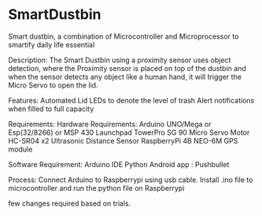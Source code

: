 # SmartDustbin
Smart dustbin, a combination of Microcontroller and Microprocessor to smartify daily life essential 

Description: 
The Smart Dustbin using a proximity sensor uses object detection, where the Proximity sensor is placed on top of the dustbin
and when the sensor detects any object like a human hand, it will trigger the Micro Servo to open the lid.

Features:
Automated Lid
LEDs to denote the level of trash
Alert notifications when filled to full capacity

Requirements:
Hardware Requirements: 
Arduino UNO/Mega or Esp(32/8266) or MSP 430 Launchpad
TowerPro SG 90 Micro Servo Motor
HC-SR04 x2 Ultrasonic Distance Sensor
RaspberryPi 4B
NEO-6M GPS module

Software Requirement:
Arduino IDE
Python
Android app : Pushbullet

Process:
Connect Arduino to Raspberrypi using usb cable.
Install .ino file to microcontroller and run the python file on Raspberrypi

few changes required based on trials.

